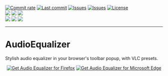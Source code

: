 [![Commit rate](https://img.shields.io/github/commit-activity/m/BPower0036/AudioEqualizer?label=Commits&color=succes)](https://github.com/BPower0036/AudioEqualizer/commits/)
[![Last commit](https://img.shields.io/github/last-commit/BPower0036/AudioEqualizer?label=Last%20commit&color=informational)](https://github.com/BPower0036/AudioEqualizer/commits/main)
[![Issues](https://img.shields.io/github/issues/BPower0036/AudioEqualizer?label=Issues&color=red)](https://github.com/BPower0036/AudioEqualizer/issues)
[![Issues](https://img.shields.io/github/issues-closed/BPower0036/AudioEqualizer?color=green&label=Issues)](https://github.com/BPower0036/AudioEqualizer/issues?q=is%3Aissue+is%3Aclosed)
[![License](https://img.shields.io/badge/License-GPLv3-blue.svg?label=License&color=lightgrey)](https://github.com/BPower0036/AudioEqualizer/blob/main/LICENSE) </br>
[![](https://img.shields.io/badge/dynamic/json?label=Edge&color=important&prefix=v&query=%24.version&url=https%3A%2F%2Fmicrosoftedge.microsoft.com%2Faddons%2Fgetproductdetailsbycrxid%2Foonighclbdamhbdhmoonekgpgdigiffc)](https://microsoftedge.microsoft.com/addons/detail/audio-equalizer/oonighclbdamhbdhmoonekgpgdigiffc)
[![](https://img.shields.io/badge/dynamic/json?label=Rating&color=yellow&suffix=/5&query=%24.averageRating&url=https%3A%2F%2Fmicrosoftedge.microsoft.com%2Faddons%2Fgetproductdetailsbycrxid%2Foonighclbdamhbdhmoonekgpgdigiffc)](https://microsoftedge.microsoft.com/addons/detail/audio-equalizer/oonighclbdamhbdhmoonekgpgdigiffc)
[![](https://img.shields.io/badge/dynamic/json?label=Users&color=blueviolet&query=%24.activeInstallCount&url=https%3A%2F%2Fmicrosoftedge.microsoft.com%2Faddons%2Fgetproductdetailsbycrxid%2Foonighclbdamhbdhmoonekgpgdigiffc)](https://microsoftedge.microsoft.com/addons/detail/audio-equalizer/oonighclbdamhbdhmoonekgpgdigiffc)</br>
[![](https://img.shields.io/amo/v/audio-equalizer77?label=FireFox&color=important)](https://addons.mozilla.org/en-US/firefox/addon/audio-equalizer77/)
[![](https://img.shields.io/amo/rating/audio-equalizer77?label=Rating&color=yellow)](https://addons.mozilla.org/en-US/firefox/addon/audio-equalizer77/)
[![](https://img.shields.io/amo/users/audio-equalizer77?label=Users&color=blueviolet)](https://addons.mozilla.org/en-US/firefox/addon/audio-equalizer77/)
***

# AudioEqualizer
Stylish audio equalizer in your browser's toolbar popup, with VLC presets.

<p align="center">
<a href="https://addons.mozilla.org/en-US/firefox/addon/audio-equalizer77/"><img src="https://user-images.githubusercontent.com/585534/107280546-7b9b2a00-6a26-11eb-8f9f-f95932f4bfec.png" alt="Get Audio Equalizer for Firefox"></a>
<a href="https://microsoftedge.microsoft.com/addons/detail/audio-equalizer/oonighclbdamhbdhmoonekgpgdigiffc"><img src="https://user-images.githubusercontent.com/585534/107280673-a5ece780-6a26-11eb-9cc7-9fa9f9f81180.png" alt="Get Audio Equalizer for Microsoft Edge"></a>
</p>

